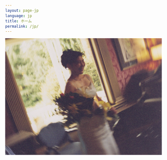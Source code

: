 ```yaml
---
layout: page-jp
language: jp
title: ホーム
permalink: /jp/
---
```


<img src="/img/Nagisa-recital-with-piano.jpg" alt="">